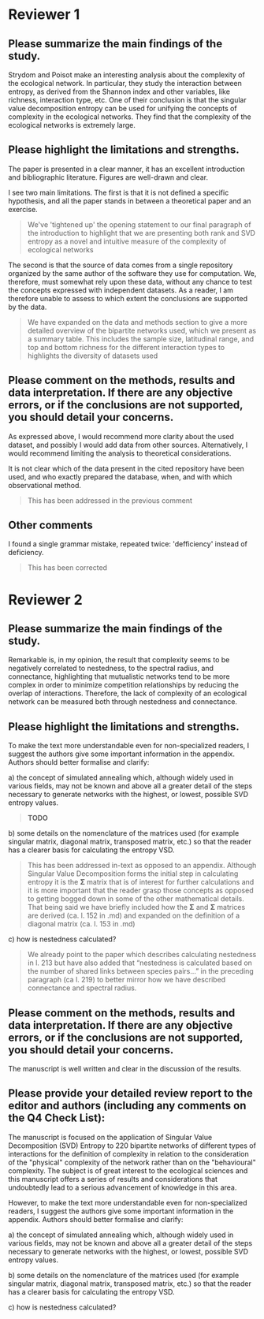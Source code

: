 # Reviewer 1

## Please summarize the main findings of the study.

Strydom and Poisot make an interesting analysis about the complexity of the
ecological network. In particular, they study the interaction between entropy,
as derived from the Shannon index and other variables, like richness,
interaction type, etc. One of their conclusion is that the singular value
decomposition entropy can be used for unifying the concepts of complexity in the
ecological networks. They find that the complexity of the ecological networks is
extremely large.

## Please highlight the limitations and strengths.

The paper is presented in a clear manner, it has an excellent introduction and
bibliographic literature. Figures are well-drawn and clear.

I see two main limitations. The first is that it is not defined a specific
hypothesis, and all the paper stands in between a theoretical paper and an
exercise. 

> We've 'tightened up' the opening statement to our final paragraph of the 
> introduction to highlight that we are presenting both rank and SVD 
> entropy as a novel and intuitive measure of the complexity of 
> ecological networks

The second is that the source of data comes from a single repository
organized by the same author of the software they use for computation. We,
therefore, must somewhat rely upon these data, without any chance to test the
concepts expressed with independent datasets. As a reader, I am therefore unable
to assess to which extent the conclusions are supported by the data.

> We have expanded on the data and methods section to give a more detailed
> overview of the bipartite networks used, which we present as a summary table.
> This includes the sample size, latitudinal range, and top and bottom richness
> for the different interaction types to highlights the diversity of datasets
> used

## Please comment on the methods, results and data interpretation. If there are any objective errors, or if the conclusions are not supported, you should detail your concerns.

As expressed above, I would recommend more clarity about the used dataset, and
possibly I would add data from other sources. Alternatively, I would recommend
limiting the analysis to theoretical considerations.

It is not clear which of the data present in the cited repository have been
used, and who exactly prepared the database, when, and with which observational
method.

> This has been addressed in the previous comment

## Other comments

I found a single grammar mistake, repeated twice: 'defficiency' instead of
deficiency.

> This has been corrected

# Reviewer 2

## Please summarize the main findings of the study.

Remarkable is, in my opinion, the result that complexity seems to be negatively
correlated to nestedness, to the spectral radius, and connectance, highlighting
that mutualistic networks tend to be more complex in order to minimize
competition relationships by reducing the overlap of interactions. Therefore,
the lack of complexity of an ecological network can be measured both through
nestedness and connectance.

## Please highlight the limitations and strengths.

To make the text more understandable even for non-specialized readers, I suggest
the authors give some important information in the appendix. Authors should
better formalise and clarify:

a) the concept of simulated annealing which, although widely used in various
fields, may not be known and above all a greater detail of the steps necessary
to generate networks with the highest, or lowest, possible SVD entropy values.

> **TODO**

b) some details on the nomenclature of the matrices used (for example singular
matrix, diagonal matrix, transposed matrix, etc.) so that the reader has a
clearer basis for calculating the entropy VSD.

> This has been addressed in-text as opposed to an appendix. Although Singular
> Value Decomposition forms the initial step in calculating entropy it is the
> $\mathbf{\Sigma}$ matrix that is of interest for further calculations and it is more
> important that the reader grasp those concepts as opposed to getting bogged
> down in some of the other mathematical details. That being said we have
> briefly included how the $\mathbf{\Sigma}$ and $\mathbf{\Sigma}$ matrices are derived (ca. l. 152 in .md) and
> expanded on the definition of a diagonal matrix (ca. l. 153 in .md)

c) how is nestedness calculated?

> We already point to the paper which describes calculating nestedness in l. 213
> but have also added that “nestedness is calculated based on the number of
> shared links between species pairs...” in the preceding paragraph (ca l. 219)
> to better mirror how we have described connectance and spectral radius.

## Please comment on the methods, results and data interpretation. If there are any objective errors, or if the conclusions are not supported, you should detail your concerns.

The manuscript is well written and clear in the discussion of the results.

## Please provide your detailed review report to the editor and authors (including any comments on the Q4 Check List):

The manuscript is focused on the application of Singular Value Decomposition
(SVD) Entropy to 220 bipartite networks of different types of interactions for
the definition of complexity in relation to the consideration of the "physical"
complexity of the network rather than on the "behavioural" complexity. The
subject is of great interest to the ecological sciences and this manuscript
offers a series of results and considerations that undoubtedly lead to a serious
advancement of knowledge in this area.

However, to make the text more understandable even for non-specialized readers,
I suggest the authors give some important information in the appendix. Authors
should better formalise and clarify:

a) the concept of simulated annealing which, although widely used in various
fields, may not be known and above all a greater detail of the steps necessary
to generate networks with the highest, or lowest, possible SVD entropy values.

b) some details on the nomenclature of the matrices used (for example singular
matrix, diagonal matrix, transposed matrix, etc.) so that the reader has a
clearer basis for calculating the entropy VSD.

c) how is nestedness calculated?

